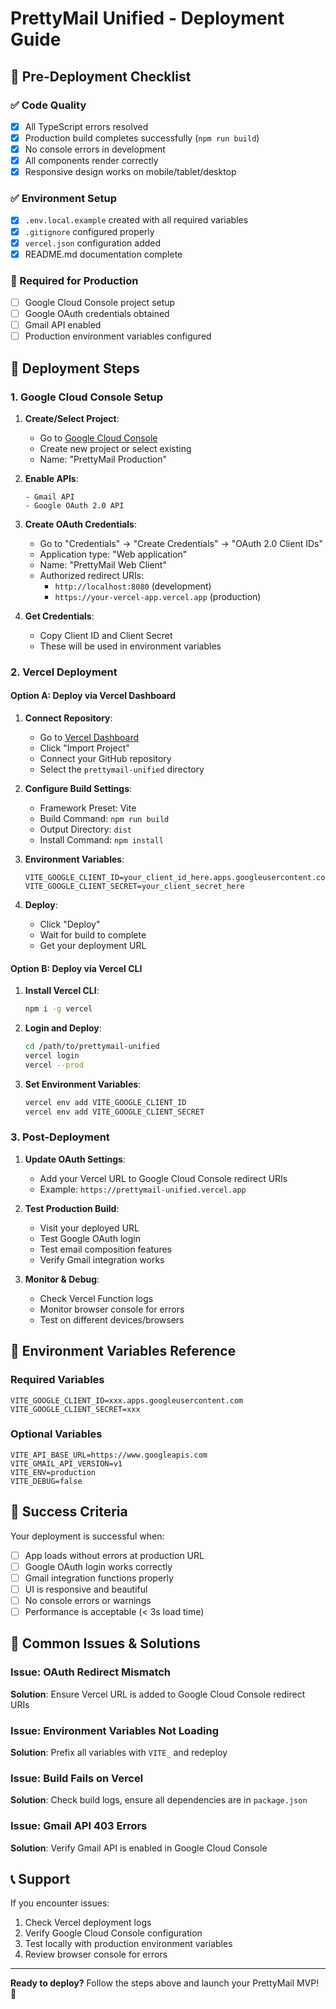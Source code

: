 # PrettyMail Unified - Deployment Guide

## 🎯 Pre-Deployment Checklist

### ✅ Code Quality
- [x] All TypeScript errors resolved
- [x] Production build completes successfully (`npm run build`)
- [x] No console errors in development
- [x] All components render correctly
- [x] Responsive design works on mobile/tablet/desktop

### ✅ Environment Setup
- [x] `.env.local.example` created with all required variables
- [x] `.gitignore` configured properly
- [x] `vercel.json` configuration added
- [x] README.md documentation complete

### 🔄 Required for Production
- [ ] Google Cloud Console project setup
- [ ] Google OAuth credentials obtained
- [ ] Gmail API enabled
- [ ] Production environment variables configured

## 🚀 Deployment Steps

### 1. Google Cloud Console Setup

1. **Create/Select Project**:
   - Go to [Google Cloud Console](https://console.cloud.google.com/)
   - Create new project or select existing
   - Name: "PrettyMail Production"

2. **Enable APIs**:
   ```
   - Gmail API
   - Google OAuth 2.0 API
   ```

3. **Create OAuth Credentials**:
   - Go to "Credentials" → "Create Credentials" → "OAuth 2.0 Client IDs"
   - Application type: "Web application"
   - Name: "PrettyMail Web Client"
   - Authorized redirect URIs:
     - `http://localhost:8080` (development)
     - `https://your-vercel-app.vercel.app` (production)

4. **Get Credentials**:
   - Copy Client ID and Client Secret
   - These will be used in environment variables

### 2. Vercel Deployment

#### Option A: Deploy via Vercel Dashboard

1. **Connect Repository**:
   - Go to [Vercel Dashboard](https://vercel.com/dashboard)
   - Click "Import Project"
   - Connect your GitHub repository
   - Select the `prettymail-unified` directory

2. **Configure Build Settings**:
   - Framework Preset: Vite
   - Build Command: `npm run build`
   - Output Directory: `dist`
   - Install Command: `npm install`

3. **Environment Variables**:
   ```
   VITE_GOOGLE_CLIENT_ID=your_client_id_here.apps.googleusercontent.com
   VITE_GOOGLE_CLIENT_SECRET=your_client_secret_here
   ```

4. **Deploy**:
   - Click "Deploy"
   - Wait for build to complete
   - Get your deployment URL

#### Option B: Deploy via Vercel CLI

1. **Install Vercel CLI**:
   ```bash
   npm i -g vercel
   ```

2. **Login and Deploy**:
   ```bash
   cd /path/to/prettymail-unified
   vercel login
   vercel --prod
   ```

3. **Set Environment Variables**:
   ```bash
   vercel env add VITE_GOOGLE_CLIENT_ID
   vercel env add VITE_GOOGLE_CLIENT_SECRET
   ```

### 3. Post-Deployment

1. **Update OAuth Settings**:
   - Add your Vercel URL to Google Cloud Console redirect URIs
   - Example: `https://prettymail-unified.vercel.app`

2. **Test Production Build**:
   - Visit your deployed URL
   - Test Google OAuth login
   - Test email composition features
   - Verify Gmail integration works

3. **Monitor & Debug**:
   - Check Vercel Function logs
   - Monitor browser console for errors
   - Test on different devices/browsers

## 🔧 Environment Variables Reference

### Required Variables
```env
VITE_GOOGLE_CLIENT_ID=xxx.apps.googleusercontent.com
VITE_GOOGLE_CLIENT_SECRET=xxx
```

### Optional Variables
```env
VITE_API_BASE_URL=https://www.googleapis.com
VITE_GMAIL_API_VERSION=v1
VITE_ENV=production
VITE_DEBUG=false
```

## 🎉 Success Criteria

Your deployment is successful when:

- [ ] App loads without errors at production URL
- [ ] Google OAuth login works correctly
- [ ] Gmail integration functions properly
- [ ] UI is responsive and beautiful
- [ ] No console errors or warnings
- [ ] Performance is acceptable (< 3s load time)

## 🐛 Common Issues & Solutions

### Issue: OAuth Redirect Mismatch
**Solution**: Ensure Vercel URL is added to Google Cloud Console redirect URIs

### Issue: Environment Variables Not Loading
**Solution**: Prefix all variables with `VITE_` and redeploy

### Issue: Build Fails on Vercel
**Solution**: Check build logs, ensure all dependencies are in `package.json`

### Issue: Gmail API 403 Errors
**Solution**: Verify Gmail API is enabled in Google Cloud Console

## 📞 Support

If you encounter issues:

1. Check Vercel deployment logs
2. Verify Google Cloud Console configuration
3. Test locally with production environment variables
4. Review browser console for errors

---

**Ready to deploy?** Follow the steps above and launch your PrettyMail MVP! 🚀
